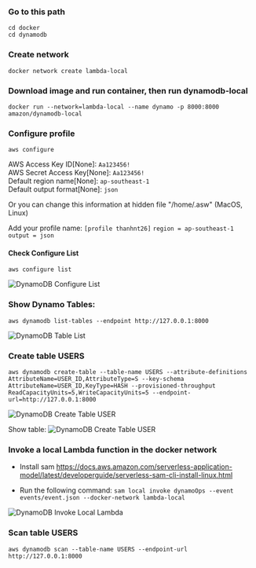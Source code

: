 ### Go to this path

`cd docker` \
`cd dynamodb`

### Create network

`docker network create lambda-local`

### Download image and run container, then run dynamodb-local

`docker run --network=lambda-local --name dynamo -p 8000:8000 amazon/dynamodb-local`

### Configure profile

`aws configure`

AWS Access Key ID[None]: `Aa123456!` \
AWS Secret Access Key[None]: `Aa123456!` \
Default region name[None]: `ap-southeast-1` \
Default output format[None]: `json`

Or you can change this information at hidden file "/home/.asw" (MacOS, Linux)

Add your profile name:
`[profile thanhnt26]`
`region = ap-southeast-1`
`output = json`

#### Check Configure List

`aws configure list`

![DynamoDB Configure List](../../images/dynamodb-cofig-list.png "configure list")

### Show Dynamo Tables:

`aws dynamodb list-tables --endpoint http://127.0.0.1:8000`

![DynamoDB Table List](../../images/dynamodb-show-table-list.png "Table List")

### Create table USERS

`aws dynamodb create-table --table-name USERS --attribute-definitions AttributeName=USER_ID,AttributeType=S --key-schema AttributeName=USER_ID,KeyType=HASH --provisioned-throughput ReadCapacityUnits=5,WriteCapacityUnits=5 --endpoint-url=http://127.0.0.1:8000`

![DynamoDB Create Table USER](../../images/dynamodb-create-table-user.png "Create Table")

Show table:
![DynamoDB Create Table USER](../../images/dynamodb-create-table-user-2.png "Create Table")

### Invoke a local Lambda function in the docker network

- Install sam
  https://docs.aws.amazon.com/serverless-application-model/latest/developerguide/serverless-sam-cli-install-linux.html

- Run the following command:
  `sam local invoke dynamoOps --event events/event.json --docker-network lambda-local`

![DynamoDB Invoke Local Lambda](../../images/dynamodb-invoke-local-lambda.png "DynamoDB Invoke Local Lambda")

### Scan table USERS

`aws dynamodb scan --table-name USERS --endpoint-url http://127.0.0.1:8000 `
